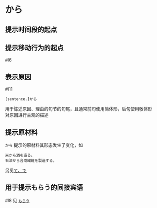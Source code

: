 # から  

## 提示时间段的起点  

## 提示移动行为的起点  
 #l6

## 表示原因
 #l11

```nihongo
[sentence.]から
```

用于陈述原因、理由的句节的句尾，且通常前句使用简体形，后句使用敬体形  
对原因进行主观的描述

## 提示原材料  

`から` 提示的原材料其形态发生了变化，如  

```nihongo
米から酒を造る。 
石油から合成繊維を製造する。
```

另见[て、で](て、で.md#表示原材料)

## 用于提示もらう的间接宾语  
 #l8
见 [`もらう`](../9.sentence_pattern/授受动词.md#表示物品所有权的转移)